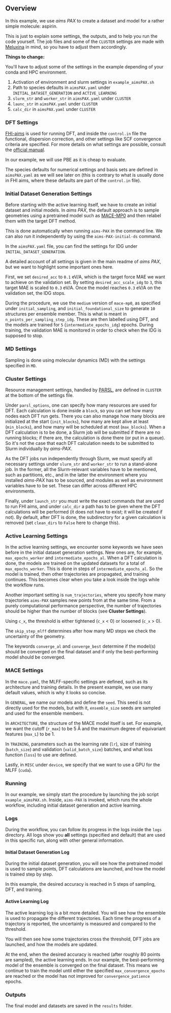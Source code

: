 ## Overview

In this example, we use *aims PAX* to create a dataset and model for a rather simple molecule: aspirin.

This is just to explain some settings, the outputs, and to help you run the code yourself. The job files and some of the `CLUSTER` settings are made with [Meluxina](https://docs.lxp.lu/) in mind, so you have to adjust them accordingly.

**Things to change:**

You'll have to adjust some of the settings in the example depending of your conda and HPC environment.

1. Activation of environment and slurm settings in `example_aimsPAX.sh`
2. Path to species defaults in `aimsPAX.yaml` under `INITIAL_DATASET_GENERATION` and `ACTIVE_LEARNING`
3. `slurm_str` and `worker_str` in `aimsPAX.yaml` under `CLUSTER`
4. `launc_str` in `aimsPAX.yaml` under `CLUSTER`
5. `calc_dir` in `aimsPAX.yaml` under `CLUSTER`

### DFT Settings
[FHI-aims](https://fhi-aims.org/) is used for running DFT, and inside the `control.in` file the functional, dispersion correction, and other settings like SCF convergence criteria are specified. For more details on what settings are possible, consult the [official manual](https://fhi-aims.org/uploads/documents/FHI-aims.250320_1.pdf).

In our example, we will use PBE as it is cheap to evaluate.

The species defaults for numerical settings and basis sets are defined in `aimsPAX.yaml` as we will see later on (this is contrary to what is usually done in FHI aims, where these defaults are part of the `control.in` file).

### Initial Dataset Generation Settings

Before starting with the active learning itself, we have to create an initial dataset and initial models. In *aims PAX*, the default approach is to sample geometries using a pretrained model such as [MACE-MP0]() and then relabel them with the target DFT method.

This is done automatically when running `aims-PAX` in the command line. We can also run it independently by using the `aims-PAX-initial-ds` command.

In the `aimsPAX.yaml` file, you can find the settings for IDG under `INITIAL_DATASET_GENERATION`.

A detailed account of all settings is given in the main readme of *aims PAX*, but we want to highlight some important ones here. 

First, we set `desired_acc` to `0.1` eV/A, which is the target force MAE we want to achieve on the validation set. By setting `desired_acc_scale_idg` to `3`, this target MAE is scaled to `0.3` eV/A. Once the model reaches `0.3` eV/A on the validation set, the IDG stops.

During the procedure, we use the `medium` version of `mace-mp0`, as specified under `initial_sampling`, and `initial_foundational_size` to generate `10` structures per ensemble member. This is what is meant in `n_points_per_sampling_step_idg`. These are then labelled using DFT, and the models are trained for `5` (`intermediate_epochs_idg`) epochs. During training, the validation MAE is monitored in order to check when the IDG is supposed to stop.

### MD Settings

Sampling is done using molecular dynamics (MD) with the settings specified in `MD`.

### Cluster Settings

Resource management settings, handled by [PARSL](), are defined in `CLUSTER` at the bottom of the settings file.

Under `parsl_options`, one can specify how many resources are used for DFT. Each calculation is done inside a `block`, so you can set how many nodes each DFT run gets. There you can also manage how many blocks are initialized at the start (`init_blocks`), how many are kept alive at least (`min_blocks`), and how many will be scheduled at most (`max_blocks`). When a DFT calculation is to be done, a Slurm job will be submitted if there are no running blocks; if there are, the calculation is done there (or put in a queue). So it's not the case that each DFT calculation needs to be submitted to Slurm individually by *aims-PAX*. 

As the DFT jobs run independently through Slurm, we must specify all necessary settings under `slurm_str` and `worker_str` to run a stand-alone job. In the former, all the Slurm-relevant variables have to be mentioned, such as partitions, etc., and in the latter the environment where you installed *aims-PAX* has to be sourced, and modules as well as environment variables have to be set. These can differ across different HPC environments.

Finally, under `launch_str` you must write the exact commands that are used to run FHI aims, and under `calc_dir` a path has to be given where the DFT calculations will be performed (it does not have to exist; it will be created if not). By default, after DFT is done, the subdirectory for a given calculation is removed (set `clean_dirs` to `False` here to change this).

### Active Learning Settings

In the active learning settings, we encounter some keywords we have seen before in the initial dataset generation settings. New ones are, for example, `max_epochs_worker` and `intermediate_epochs_al`. When a DFT calculation is done, the models are trained on the updated datasets for a total of `max_epochs_worker`. This is done in steps of `intermediate_epochs_al`. So the model is trained, then other trajectories are propagated, and training continues. This becomes clear when you take a look inside the logs while the workflow runs.

Another important setting is `num_trajectories`, where you specify how many trajectories `aims-PAX` samples new points from at the same time. From a purely computational performance perspective, the number of trajectories should be higher than the number of blocks (see **Cluster Settings**).

Using `c_x`, the threshold is either tightened (`c_x` < 0) or loosened (`c_x` > 0).

The `skip_step_mlff` determines after how many MD steps we check the uncertainty of the geometry. 

The keywords `converge_al` and `converge_best` determine if the model(s) should be converged on the final dataset and if only the best-performing model should be converged.

### MACE Settings

In the `mace.yaml`, the MLFF-specific settings are defined, such as its architecture and training details. In the present example, we use many default values, which is why it looks so concise. 

In `GENERAL`, we name our models and define the `seed`. This seed is not directly used for the models, but with it, `ensemble_size` seeds are sampled and used for the ensemble members.

In `ARCHITECTURE`, the structure of the MACE model itself is set. For example, we want the cutoff (`r_max`) to be 5 Å and the maximum degree of equivariant features (`max_L`) to be 1.

In `TRAINING`, parameters such as the learning rate (`lr`), size of training (`batch_size`) and validation (`valid_batch_size`) batches, and what loss function (`loss`) to use are defined.

Lastly, in `MISC` under `device`, we specify that we want to use a GPU for the MLFF (`cuda`).

### Running

In our example, we simply start the procedure by launching the job script `example_aimsPAX.sh`. Inside, `aims-PAX` is invoked, which runs the whole workflow, including initial dataset generation and active learning.

### Logs

During the workflow, you can follow its progress in the logs inside the `logs` directory. All logs show you **all** settings (specified and default) that are used in this specific run, along with other general information.

#### Initial Dataset Generation Log

During the initial dataset generation, you will see how the pretrained model is used to sample points, DFT calculations are launched, and how the model is trained step by step.

In this example, the desired accuracy is reached in 5 steps of sampling, DFT, and training.

#### Active Learning Log

The active learning log is a bit more detailed. You will see how the ensemble is used to propagate the different trajectories. Each time the progress of a trajectory is reported, the uncertainty is measured and compared to the threshold.

You will then see how some trajectories cross the threshold, DFT jobs are launched, and how the models are updated.

At the end, when the desired accuracy is reached (after roughly 80 points are sampled), the active learning ends. In our example, the best-performing model of the ensemble is converged on the final dataset. This means we continue to train the model until either the specified `max_convergence_epochs` are reached or the model has not improved for `convergence_patience` epochs.

### Outputs

The final model and datasets are saved in the `results` folder.  
